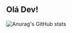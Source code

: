 ## Olá Dev!  

![Anurag's GitHub stats](https://github-readme-stats.vercel.app/api?username=italoszc&show_icon=true&theme=synthwave)
